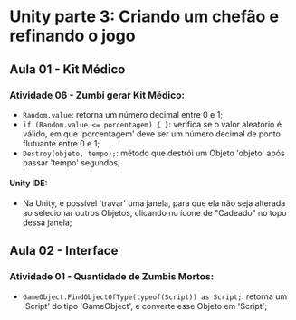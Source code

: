 # Unity parte 3: Criando um chefão e refinando o jogo

## Aula 01 - Kit Médico

### Atividade 06 - Zumbi gerar Kit Médico:

- `Random.value`: retorna um número decimal entre 0 e 1;
- `if (Random.value <= porcentagem) { }`: verifica se o valor aleatório é válido, em que 'porcentagem' deve ser um número decimal de ponto flutuante entre 0 e 1;
- `Destroy(objeto, tempo);`: método que destrói um Objeto 'objeto' após passar 'tempo' segundos;

#### Unity IDE:

- Na Unity, é possível 'travar' uma janela, para que ela não seja alterada ao selecionar outros Objetos, clicando no ícone de "Cadeado" no topo dessa janela;


## Aula 02 - Interface

### Atividade 01 - Quantidade de Zumbis Mortos:

- `GameObject.FindObjectOfType(typeof(Script)) as Script;`: retorna um 'Script' do tipo 'GameObject', e converte esse Objeto em 'Script';
